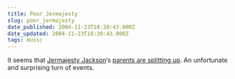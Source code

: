 ```yaml
---
title: Poor Jermajesty
slug: poor_jermajesty
date_published: 2004-11-23T18:20:43.000Z
date_updated: 2004-11-23T18:20:43.000Z
tags: music
---
```


It seems that [Jermajesty Jackson](http://dashes.com/anil/2004/10/jermajestic.html)‘s [parents are splitting up](http://apnews.myway.com//article/20041123/D86HQF0O0.html). An unfortunate and surprising turn of events.

